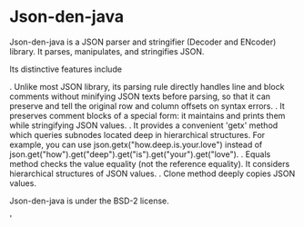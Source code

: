 Json-den-java
=============
Json-den-java is a JSON parser and stringifier (Decoder and ENcoder) library.
It parses, manipulates, and stringifies JSON.

Its distinctive features include

. Unlike most JSON library, its parsing rule directly handles line and block comments without minifying JSON texts before parsing, so that it can preserve and tell the original row and column offsets on syntax errors.
. It preserves comment blocks of a special form: it maintains and prints them while stringifying JSON values.
. It provides a convenient 'getx' method which queries subnodes located deep in hierarchical structures. For example, you can use json.getx("how.deep.is.your.love") instead of json.get("how").get("deep").get("is").get("your").get("love").
. Equals method checks the value equality (not the reference equality). It considers hierarchical structures of JSON values.
. Clone method deeply copies JSON values.

Json-den-java is under the BSD-2 license.

'
